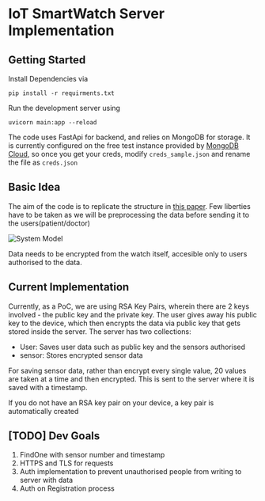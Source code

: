 # IoT SmartWatch Server Implementation

## Getting Started 

Install Dependencies via

`pip install -r requirments.txt`

Run the development server using

`uvicorn main:app --reload`

The code uses FastApi for backend, and relies on MongoDB for storage. It is currently configured on the free test instance provided by [MongoDB Cloud](https://www.mongodb.com/cloud), so once you get your creds, modify `creds_sample.json` and rename the file as `creds.json`

## Basic Idea

The aim of the code is to replicate the structure in [this paper](https://www.ncbi.nlm.nih.gov/pmc/articles/PMC4801556/). Few liberties have to be taken as we will be preprocessing the data before sending it to the users(patient/doctor)

![System Model](https://www.ncbi.nlm.nih.gov/pmc/articles/PMC4801556/bin/sensors-16-00179-g002.jpg)

Data needs to be encrypted from the watch itself, accesible only to users authorised to the data.

## Current Implementation

Currently, as a PoC, we are using RSA Key Pairs, wherein there are 2 keys involved - the public key and the private key. The user gives away his public key to the device, which then encrypts the data via public key that gets stored inside the server. The server has two collections:
* User: Saves user data such as public key and the sensors authorised
* sensor: Stores encrypted sensor data

For saving sensor data, rather than encrypt every single value, 20 values are taken at a time and then encrypted. This is sent to the server where it is saved with a timestamp. 

If you do not have an RSA key pair on your device, a key pair is automatically created

## [TODO] Dev Goals
1) FindOne with sensor number and timestamp
2) HTTPS and TLS for requests
3) Auth implementation to prevent unauthorised people from writing to server with data
4) Auth on Registration process

